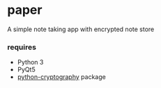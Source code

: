 # paper
A simple note taking app with encrypted note store

### requires
- Python 3
- PyQt5
- [python-cryptography](https://cryptography.io/) package
